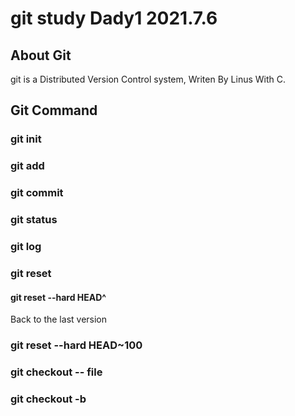 # git study Dady1 2021.7.6

## About Git

git is a Distributed Version Control system, Writen By Linus With C.

## Git Command

### git init


### git add

### git commit 

### git status

### git log

### git reset

#### git reset --hard HEAD^ 

Back to the last version

### git reset --hard HEAD~100

### git checkout -- file


### git checkout -b 
